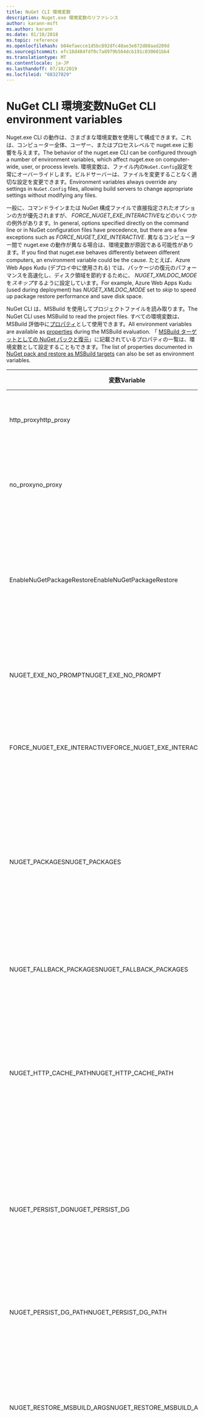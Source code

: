 ```yaml
---
title: NuGet CLI 環境変数
description: Nuget.exe 環境変数のリファレンス
author: karann-msft
ms.author: karann
ms.date: 01/18/2018
ms.topic: reference
ms.openlocfilehash: b04efaecce1d5bc892dfc48ae3e872d80aad209d
ms.sourcegitcommit: efc18d484fdf0c7a8979b564dcb191c030601bb4
ms.translationtype: MT
ms.contentlocale: ja-JP
ms.lasthandoff: 07/18/2019
ms.locfileid: "68327829"
---
```

# <a name="nuget-cli-environment-variables"></a><span data-ttu-id="b90d0-103">NuGet CLI 環境変数</span><span class="sxs-lookup"><span data-stu-id="b90d0-103">NuGet CLI environment variables</span></span>

<span data-ttu-id="b90d0-104">Nuget.exe CLI の動作は、さまざまな環境変数を使用して構成できます。これは、コンピューター全体、ユーザー、またはプロセスレベルで nuget.exe に影響を与えます。</span><span class="sxs-lookup"><span data-stu-id="b90d0-104">The behavior of the nuget.exe CLI can be configured through a number of environment variables, which affect nuget.exe on computer-wide, user, or process levels.</span></span> <span data-ttu-id="b90d0-105">環境変数は、ファイル内の`NuGet.Config`設定を常にオーバーライドします。ビルドサーバーは、ファイルを変更することなく適切な設定を変更できます。</span><span class="sxs-lookup"><span data-stu-id="b90d0-105">Environment variables always override any settings in `NuGet.Config` files, allowing build servers to change appropriate settings without modifying any files.</span></span>

<span data-ttu-id="b90d0-106">一般に、コマンドラインまたは NuGet 構成ファイルで直接指定されたオプションの方が優先されますが、 *FORCE_NUGET_EXE_INTERACTIVE*などのいくつかの例外があります。</span><span class="sxs-lookup"><span data-stu-id="b90d0-106">In general, options specified directly on the command line or in NuGet configuration files have precedence, but there are a few exceptions such as *FORCE_NUGET_EXE_INTERACTIVE*.</span></span> <span data-ttu-id="b90d0-107">異なるコンピューター間で nuget.exe の動作が異なる場合は、環境変数が原因である可能性があります。</span><span class="sxs-lookup"><span data-stu-id="b90d0-107">If you find that nuget.exe behaves differently between different computers, an environment variable could be the cause.</span></span> <span data-ttu-id="b90d0-108">たとえば、Azure Web Apps Kudu (デプロイ中に使用される) では、パッケージの復元のパフォーマンスを高速化し、ディスク領域を節約するために、 *NUGET_XMLDOC_MODE*を*スキップ*するように設定しています。</span><span class="sxs-lookup"><span data-stu-id="b90d0-108">For example, Azure Web Apps Kudu (used during deployment) has *NUGET_XMLDOC_MODE* set to *skip* to speed up package restore performance and save disk space.</span></span>

<span data-ttu-id="b90d0-109">NuGet CLI は、MSBuild を使用してプロジェクトファイルを読み取ります。</span><span class="sxs-lookup"><span data-stu-id="b90d0-109">The NuGet CLI uses MSBuild to read the project files.</span></span> <span data-ttu-id="b90d0-110">すべての環境変数は、MSBuild 評価中に[プロパティ](/visualstudio/msbuild/msbuild-command-line-reference)として使用できます。</span><span class="sxs-lookup"><span data-stu-id="b90d0-110">All environment variables are available as [properties](/visualstudio/msbuild/msbuild-command-line-reference) during the MSBuild evaluation.</span></span>
<span data-ttu-id="b90d0-111">「 [MSBuild ターゲットとしての NuGet パックと復元](../msbuild-targets.md#restore-properties)」に記載されているプロパティの一覧は、環境変数として設定することもできます。</span><span class="sxs-lookup"><span data-stu-id="b90d0-111">The list of properties documented in [NuGet pack and restore as MSBuild targets](../msbuild-targets.md#restore-properties) can also be set as environment variables.</span></span>

| <span data-ttu-id="b90d0-112">変数</span><span class="sxs-lookup"><span data-stu-id="b90d0-112">Variable</span></span> | <span data-ttu-id="b90d0-113">説明</span><span class="sxs-lookup"><span data-stu-id="b90d0-113">Description</span></span> | <span data-ttu-id="b90d0-114">Remarks</span><span class="sxs-lookup"><span data-stu-id="b90d0-114">Remarks</span></span> |
| --- | --- | --- |
| <span data-ttu-id="b90d0-115">http_proxy</span><span class="sxs-lookup"><span data-stu-id="b90d0-115">http_proxy</span></span> | <span data-ttu-id="b90d0-116">NuGet HTTP 操作に使用される http プロキシ。</span><span class="sxs-lookup"><span data-stu-id="b90d0-116">Http proxy used for NuGet HTTP operations.</span></span> | <span data-ttu-id="b90d0-117">これは、とし`http://<username>:<password>@proxy.com`て指定されます。</span><span class="sxs-lookup"><span data-stu-id="b90d0-117">This would be specified as `http://<username>:<password>@proxy.com`.</span></span> |
| <span data-ttu-id="b90d0-118">no_proxy</span><span class="sxs-lookup"><span data-stu-id="b90d0-118">no_proxy</span></span> | <span data-ttu-id="b90d0-119">プロキシを使用しないようにドメインを構成します。</span><span class="sxs-lookup"><span data-stu-id="b90d0-119">Configures domains to bypass from using proxy.</span></span> | <span data-ttu-id="b90d0-120">コンマ (,) で区切られたドメインとして指定されます。</span><span class="sxs-lookup"><span data-stu-id="b90d0-120">Specified as domains separated by comma (,).</span></span> |
| <span data-ttu-id="b90d0-121">EnableNuGetPackageRestore</span><span class="sxs-lookup"><span data-stu-id="b90d0-121">EnableNuGetPackageRestore</span></span> | <span data-ttu-id="b90d0-122">復元時にパッケージで必要な場合に、NuGet が暗黙的に同意を付与する必要があるかどうかを示すフラグです。</span><span class="sxs-lookup"><span data-stu-id="b90d0-122">Flag for if NuGet should implicitly grant consent if that's required by package on restore.</span></span> | <span data-ttu-id="b90d0-123">指定されたフラグは、 *true*または*1*として扱われます。その他の値はフラグが設定されていません。</span><span class="sxs-lookup"><span data-stu-id="b90d0-123">Specified flag is treated as *true* or *1*, any other value treated as flag not set.</span></span> |
| <span data-ttu-id="b90d0-124">NUGET_EXE_NO_PROMPT</span><span class="sxs-lookup"><span data-stu-id="b90d0-124">NUGET_EXE_NO_PROMPT</span></span> | <span data-ttu-id="b90d0-125">実行可能ファイルの資格情報を要求しないようにします。</span><span class="sxs-lookup"><span data-stu-id="b90d0-125">Prevents the exe for prompting for credentials.</span></span> | <span data-ttu-id="b90d0-126">Null または空の文字列を除くすべての値は、このフラグが設定されるか true として扱われます。</span><span class="sxs-lookup"><span data-stu-id="b90d0-126">Any value except null or empty string will be treated as this flag set/true.</span></span> |
| <span data-ttu-id="b90d0-127">FORCE_NUGET_EXE_INTERACTIVE</span><span class="sxs-lookup"><span data-stu-id="b90d0-127">FORCE_NUGET_EXE_INTERACTIVE</span></span> | <span data-ttu-id="b90d0-128">対話モードを強制するグローバル環境変数。</span><span class="sxs-lookup"><span data-stu-id="b90d0-128">Global environment variable to force interactive mode.</span></span> | <span data-ttu-id="b90d0-129">Null または空の文字列を除くすべての値は、このフラグが設定されるか true として扱われます。</span><span class="sxs-lookup"><span data-stu-id="b90d0-129">Any value except null or empty string will be treated as this flag set/true.</span></span> |
| <span data-ttu-id="b90d0-130">NUGET_PACKAGES</span><span class="sxs-lookup"><span data-stu-id="b90d0-130">NUGET_PACKAGES</span></span> | <span data-ttu-id="b90d0-131">「[グローバルパッケージとキャッシュフォルダーの管理](../../consume-packages/managing-the-global-packages-and-cache-folders.md)」で説明されているように、*グローバルパッケージ*フォルダーに使用するパス。</span><span class="sxs-lookup"><span data-stu-id="b90d0-131">Path to use for the *global-packages* folder as described on [Managing the global packages and cache folders](../../consume-packages/managing-the-global-packages-and-cache-folders.md).</span></span> | <span data-ttu-id="b90d0-132">絶対パスとして指定されます。</span><span class="sxs-lookup"><span data-stu-id="b90d0-132">Specified as absolute path.</span></span> |
| <span data-ttu-id="b90d0-133">NUGET_FALLBACK_PACKAGES</span><span class="sxs-lookup"><span data-stu-id="b90d0-133">NUGET_FALLBACK_PACKAGES</span></span> | <span data-ttu-id="b90d0-134">グローバルフォールバックパッケージフォルダー。</span><span class="sxs-lookup"><span data-stu-id="b90d0-134">Global fallback packages folders.</span></span> | <span data-ttu-id="b90d0-135">セミコロン (;) で区切られた絶対フォルダーパス。</span><span class="sxs-lookup"><span data-stu-id="b90d0-135">Absolute folder paths separated by semicolon (;).</span></span> |
| <span data-ttu-id="b90d0-136">NUGET_HTTP_CACHE_PATH</span><span class="sxs-lookup"><span data-stu-id="b90d0-136">NUGET_HTTP_CACHE_PATH</span></span> | <span data-ttu-id="b90d0-137">「[グローバルパッケージとキャッシュフォルダーの管理](../../consume-packages/managing-the-global-packages-and-cache-folders.md)」で説明されているように、 *http キャッシュ*フォルダーに使用するパス。</span><span class="sxs-lookup"><span data-stu-id="b90d0-137">Path to use for the *http-cache* folder as described on [Managing the global packages and cache folders](../../consume-packages/managing-the-global-packages-and-cache-folders.md).</span></span> | <span data-ttu-id="b90d0-138">絶対パスとして指定されます。</span><span class="sxs-lookup"><span data-stu-id="b90d0-138">Specified as absolute path.</span></span> |
| <span data-ttu-id="b90d0-139">NUGET_PERSIST_DG</span><span class="sxs-lookup"><span data-stu-id="b90d0-139">NUGET_PERSIST_DG</span></span> | <span data-ttu-id="b90d0-140">Dg ファイル (MSBuild から収集されたデータ) を永続化する必要があるかどうかを示すフラグです。</span><span class="sxs-lookup"><span data-stu-id="b90d0-140">Flag indicating if dg files (data collected from MSBuild) should be persisted.</span></span> | <span data-ttu-id="b90d0-141">*True*または*false* (既定値) として指定されます。 NUGET_PERSIST_DG_PATH が設定されていない場合、一時ディレクトリ (現在の環境の一時ディレクトリの NuGetScratch フォルダー) に格納されます。</span><span class="sxs-lookup"><span data-stu-id="b90d0-141">Specified as *true* or *false* (default), if NUGET_PERSIST_DG_PATH not set will be stored to temporary directory (NuGetScratch folder in current environment temp directory).</span></span> |
| <span data-ttu-id="b90d0-142">NUGET_PERSIST_DG_PATH</span><span class="sxs-lookup"><span data-stu-id="b90d0-142">NUGET_PERSIST_DG_PATH</span></span> | <span data-ttu-id="b90d0-143">Dg ファイルを永続化するためのパス。</span><span class="sxs-lookup"><span data-stu-id="b90d0-143">Path to persist dg files.</span></span> | <span data-ttu-id="b90d0-144">絶対パスとして指定します。このオプションは、 *NUGET_PERSIST_DG*が true に設定されている場合にのみ使用されます。</span><span class="sxs-lookup"><span data-stu-id="b90d0-144">Specified as absolute path, this option is only used when *NUGET_PERSIST_DG* is set to true.</span></span> |
| <span data-ttu-id="b90d0-145">NUGET_RESTORE_MSBUILD_ARGS</span><span class="sxs-lookup"><span data-stu-id="b90d0-145">NUGET_RESTORE_MSBUILD_ARGS</span></span> | <span data-ttu-id="b90d0-146">追加の MSBuild 引数を設定します。</span><span class="sxs-lookup"><span data-stu-id="b90d0-146">Sets additional MSBuild arguments.</span></span> | <span data-ttu-id="b90d0-147">引数を msbuild.exe に渡す方法と同じにします。</span><span class="sxs-lookup"><span data-stu-id="b90d0-147">Pass arguments identical to how you would pass them to msbuild.exe.</span></span> <span data-ttu-id="b90d0-148">コマンドラインから値バーにプロジェクトプロパティ Foo を設定する例は、/p: Foo = Bar です。</span><span class="sxs-lookup"><span data-stu-id="b90d0-148">An example of setting a project property Foo from the command line to value Bar would be /p:Foo=Bar</span></span> |
| <span data-ttu-id="b90d0-149">NUGET_RESTORE_MSBUILD_VERBOSITY</span><span class="sxs-lookup"><span data-stu-id="b90d0-149">NUGET_RESTORE_MSBUILD_VERBOSITY</span></span> | <span data-ttu-id="b90d0-150">MSBuild ログの詳細度を設定します。</span><span class="sxs-lookup"><span data-stu-id="b90d0-150">Sets the MSBuild log verbosity.</span></span> | <span data-ttu-id="b90d0-151">既定値は*quiet* ("/v: q") です。</span><span class="sxs-lookup"><span data-stu-id="b90d0-151">Default is *quiet* ("/v:q").</span></span> <span data-ttu-id="b90d0-152">使用できる値は、 *q [uiet]* 、 *m [inimal]* 、 *n [ormal]* 、 *d [etailed]* 、および*diag [nostic]* です。</span><span class="sxs-lookup"><span data-stu-id="b90d0-152">Possible values *q[uiet]*, *m[inimal]*, *n[ormal]*, *d[etailed]*, and *diag[nostic]*.</span></span> |
| <span data-ttu-id="b90d0-153">NUGET_SHOW_STACK</span><span class="sxs-lookup"><span data-stu-id="b90d0-153">NUGET_SHOW_STACK</span></span> | <span data-ttu-id="b90d0-154">完全な例外 (スタックトレースを含む) をユーザーに表示するかどうかを決定します。</span><span class="sxs-lookup"><span data-stu-id="b90d0-154">Determines whether the full exception (including stack trace) should be displayed to the user.</span></span> | <span data-ttu-id="b90d0-155">*True*または*false* (既定値) として指定されます。</span><span class="sxs-lookup"><span data-stu-id="b90d0-155">Specified as *true* or *false* (default).</span></span> |
| <span data-ttu-id="b90d0-156">NUGET_XMLDOC_MODE</span><span class="sxs-lookup"><span data-stu-id="b90d0-156">NUGET_XMLDOC_MODE</span></span> | <span data-ttu-id="b90d0-157">アセンブリ XML ドキュメントファイルの抽出をどのように処理するかを決定します。</span><span class="sxs-lookup"><span data-stu-id="b90d0-157">Determines how assemblies XML documentation file extraction should be handled.</span></span> | <span data-ttu-id="b90d0-158">サポートされているモードは、 *skip* (xml ドキュメントファイルを抽出しない)、*圧縮*(xml ドキュメントファイルを zip アーカイブとして格納)、または*none* (既定では、xml ドキュメントファイルを通常のファイルとして扱います) です。</span><span class="sxs-lookup"><span data-stu-id="b90d0-158">Supported modes are *skip* (do not extract XML documentation files), *compress* (store XML doc files as a zip archive) or *none* (default, treat XML doc files as regular files).</span></span> |
| <span data-ttu-id="b90d0-159">NUGET_CERT_REVOCATION_MODE</span><span class="sxs-lookup"><span data-stu-id="b90d0-159">NUGET_CERT_REVOCATION_MODE</span></span> | <span data-ttu-id="b90d0-160">署名されたパッケージのインストールまたは復元時に、パッケージの署名に使用される証明書の失効ステータスチェックを実行する方法を指定します。</span><span class="sxs-lookup"><span data-stu-id="b90d0-160">Determines how the revocation status check of the certificate used to sign a package, is performed when a signed package is installed or restored.</span></span> <span data-ttu-id="b90d0-161">設定しない場合、の`online`既定値はになります。</span><span class="sxs-lookup"><span data-stu-id="b90d0-161">When not set, defaults to `online`.</span></span>| <span data-ttu-id="b90d0-162">有効値は*オンライン*(既定)、*オフライン*です。</span><span class="sxs-lookup"><span data-stu-id="b90d0-162">Possible values *online* (default), *offline*.</span></span>  <span data-ttu-id="b90d0-163">[NU3028](../errors-and-warnings/NU3028.md)に関連</span><span class="sxs-lookup"><span data-stu-id="b90d0-163">Related to [NU3028](../errors-and-warnings/NU3028.md)</span></span> |

